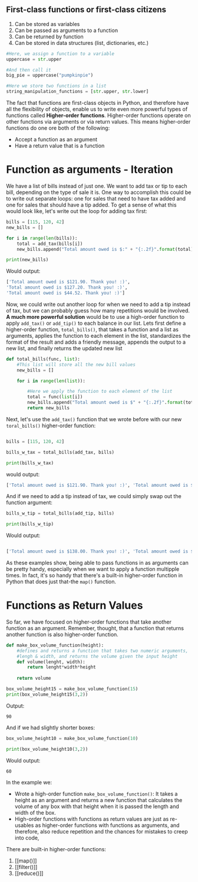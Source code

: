 ## First-class functions or first-class citizens
1. Can be stored as variables
2. Can be passed as arguments to a function
3. Can be returned by function
4. Can be stored in data structures (list, dictionaries, etc.)
```Python
#Here, we assign a function to a variable
uppercase = str.upper

#And then call it
big_pie = uppercase("pumpkinpie")

#Here we store two functions in a list
string_manipulation_functions = [str.upper, str.lower]
```

The fact that functions are first-class objects in Python, and therefore have all the flexibility of objects, enable us to write even more powerful types of functions called **Higher-order functions**.
Higher-order functions operate on other functions via arguments or via return values. This means higher-order functions do one ore both of the following:
- Accept a function as an argument
- Have a return value that is a function

# Function as arguments - Iteration

We have a list of bills instead of just one. We want to add tax or tip to each bill, depending on the type of sale it is.
One way to accomplish this could be to write out separate loops: one for sales that need to have tax added and one for sales that should have a tip added. To get a sense of what this would look like, let's write out the loop for adding tax first:
```Python
bills = [115, 120, 42]
new_bills = []

for i in range(len(bills)):
	total = add_tax(bills[i])
	new_bills.append("Total amount owed is $:" + "{:.2f}".format(total)+ ". Thank you! :)")

print(new_bills)
```
Would output:
```Python
['Total amount owed is $121.90. Thank you! :)',
'Total amount owed is $127.20. Thank you! :)',
'Total amount owed is $44.52. Thank you! :)']
```
Now, we could write out another loop for when we need to add a tip instead of tax, but we can probably guess how many repetitions would be involved. 
**A much more powerful solution** would be to use a high-order function to apply `add_tax()` or `add_tip()` to each balance in our list. Lets first define a higher-order function, `total_bills()`, that takes a function and a list as arguments, applies the function to each element in the list, standardizes the format of the result and adds a friendly message, appends the output to a new list, and finally returns the updated new list

```Python
def total_bills(func, list):
	#This list will store all the new bill values
	new_bills = []

	for i in range(len(list)):

		#Here we apply the function to each element of the list
		total = func(list[i])
		new_bills.append("Total amount owed is $" + "{:.2f}".format(total) + ". Thank you! :)")
		return new_bills
```

Next, let's use the `add_tax()` function that we wrote before with our new `toral_bills()` higher-order function:
```Python

bills = [115, 120, 42]

bills_w_tax = total_bills(add_tax, bills)

print(bills_w_tax)
```

would output:
```Python
['Total amount owed is $121.90. Thank you! :)', 'Total amount owed is $127.20. Thank you! :)', 'Total amount owed is $44.52. Thank you! :)']

```

And if we need to add a tip instead of tax, we could simply swap out the function argument:

```Python
bills_w_tip = total_bills(add_tip, bills)

print(bills_w_tip)
```

Would output:
```Python

['Total amount owed is $138.00. Thank you! :)', 'Total amount owed is $144.00. Thank you! :)', 'Total amount owed is $50.40. Thank you! :)']

```

As these examples show, being able to pass functions in as arguments can be pretty handy, especially when we want to apply a function multipple times. In fact, it's so handy that there's a built-in higher-order function in Python that does just that-the `map()` function. 

# Functions as Return Values
So far, we have focused on higher-order functions that take another function as an argument. Remember, thought, that a function that returns another function is also higher-order function.
```Python
def make_box_volume_function(height):
	#defines and returns a function that takes two numeric arguments,
	#lengh & width, and returns the volume given the input height
	def volume(lenght, width):
		return lenght*width*height
	
	return volume

box_volume_height15 = make_box_volume_function(15)
print(box_volume_height15(3,2))
```

Output:
```
90
```

And if we had slightly shorter boxes:
```Python
box_volume_height10 = make_box_volume_function(10)

print(box_volume_height10(3,2))
```
Would output:
```
60
```
In the example we:
- Wrote a high-order function `make_box_volume_function()`: It takes a height as an argument and returns a new function that calculates the volume of any box with that height when it is passed the length and width of the box.
- High-order functions with functions as return values are just as re-usables as higher-order functions with functions as arguments, and therefore, also reduce repetition and the chances for mistakes to creep into code,

There are built-in higher-order functions:
1. [[map()]]
2. [[filter()]]
3. [[reduce()]]
